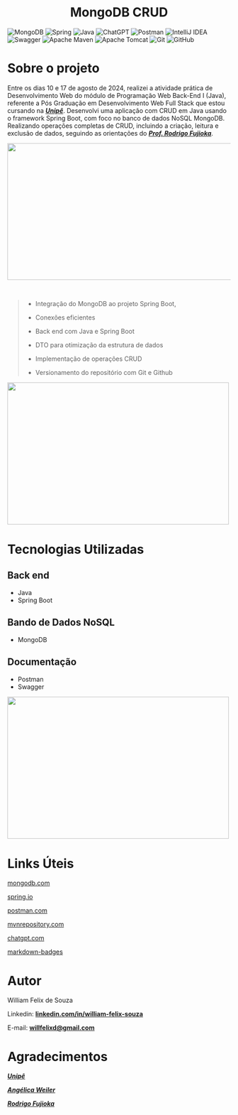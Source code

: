 <div>
  <h1 align="center">
    MongoDB CRUD  
  </h1>
</div>

![MongoDB](https://img.shields.io/badge/MongoDB-%234ea94b.svg?style=for-the-badge&logo=mongodb&logoColor=white)
![Spring](https://img.shields.io/badge/spring-%236DB33F.svg?style=for-the-badge&logo=spring&logoColor=white)
![Java](https://img.shields.io/badge/java-%23ED8B00.svg?style=for-the-badge&logo=openjdk&logoColor=white)
![ChatGPT](https://img.shields.io/badge/chatGPT-74aa9c?style=for-the-badge&logo=openai&logoColor=white)
![Postman](https://img.shields.io/badge/Postman-FF6C37?style=for-the-badge&logo=postman&logoColor=white)
![IntelliJ IDEA](https://img.shields.io/badge/IntelliJIDEA-000000.svg?style=for-the-badge&logo=intellij-idea&logoColor=white)
![Swagger](https://img.shields.io/badge/-Swagger-%23Clojure?style=for-the-badge&logo=swagger&logoColor=white)
![Apache Maven](https://img.shields.io/badge/Apache%20Maven-C71A36?style=for-the-badge&logo=Apache%20Maven&logoColor=white)
![Apache Tomcat](https://img.shields.io/badge/apache%20tomcat-%23F8DC75.svg?style=for-the-badge&logo=apache-tomcat&logoColor=black)
![Git](https://img.shields.io/badge/git-%23F05033.svg?style=for-the-badge&logo=git&logoColor=white)
![GitHub](https://img.shields.io/badge/github-%23121011.svg?style=for-the-badge&logo=github&logoColor=white)


# Sobre o projeto

Entre os dias 10 e 17 de agosto de 2024, realizei a atividade prática de Desenvolvimento Web do módulo de Programação Web Back-End I (Java), referente a Pós Graduação em Desenvolvimento Web Full Stack que estou cursando na **_[Unipê](https://www.unipe.edu.br/)_**. Desenvolvi uma aplicação com CRUD em Java usando o framework Spring Boot, com foco no banco de dados NoSQL MongoDB. Realizando operações completas de CRUD, incluindo a criação, leitura e exclusão de dados, seguindo as orientações do **_[Prof. Rodrigo Fujioka](https://www.linkedin.com/in/rfujioka/)_**.

<p align="center">
  <img width="568" height="308" src="https://github.com/user-attachments/assets/a460f3a9-8199-4625-9c19-2432872c8d46">
</p><br />


> - Integração do MongoDB ao projeto Spring Boot,
>
> - Conexões eficientes
>
> - Back end com Java e Spring Boot
>
> - DTO para otimização da estrutura de dados
>
> - Implementação de operações CRUD
>
> - Versionamento do repositório com Git e Github

<p align="left">
  <img width="500" height="320" src="https://github.com/user-attachments/assets/fafbceda-1d65-4086-a92d-41e2794b42ce">
</p>

# Tecnologias Utilizadas

## Back end
- Java
- Spring Boot

## Bando de Dados NoSQL
- MongoDB

## Documentação
- Postman
- Swagger

<p align="left">
  <img width="500" height="320" src="https://github.com/user-attachments/assets/84fdc32f-165f-4ac3-801c-53fe330694ec">
</p>


# Links Úteis

[mongodb.com](https://www.mongodb.com/try/download/community)

[spring.io](https://start.spring.io/)

[postman.com](https://www.postman.com/downloads/?utm_source=postman-home)

[mvnrepository.com](https://mvnrepository.com/artifact/org.springdoc/springdoc-openapi-starter-webmvc-ui)

[chatgpt.com](https://chatgpt.com/)

[markdown-badges](https://github.com/Ileriayo/markdown-badges)

# Autor

William Felix de Souza

Linkedin: **[linkedin.com/in/william-felix-souza](https://www.linkedin.com/in/william-felix-souza/)**

E-mail: **[willfelixd@gmail.com](willfelixd@gmail.com)**

# Agradecimentos

**_[Unipê](https://www.unipe.edu.br/)_**

**_[Angélica Weiler](https://www.linkedin.com/in/angelicaweiler/)_**

**_[Rodrigo Fujioka](https://www.linkedin.com/in/rfujioka/)_**
